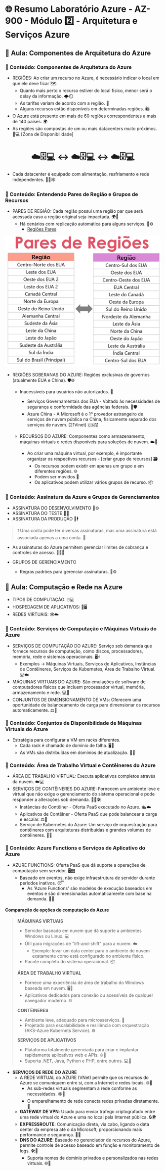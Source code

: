 # 🌐 Resumo Laboratório Azure - AZ-900 - Módulo 2️⃣ - Arquitetura e Serviços Azure

## 🏫 Aula: Componentes de Arquitetura do Azure
### 🔖 Conteúdo: Componentes de Arquitetura do Azure

* REGIÕES: Ao criar um recurso no Azure, é necessário indicar o local em que ele deve ficar 🗺️.
  * Quanto mais perto o recurso estiver do local físico, menor será o delay da informação. 🌩️⏲️
  * As tarifas variam de acordo com a região. 💸
  * Alguns recursos estão disponíveis em determinadas regiões. 🛍️
* O Azure está presente em mais de 60 regiões correspondentes a mais de 140 países. 🌍
* As regiões são compostas de um ou mais datacenters muito próximos. 🏢💻 [Zona de Disponibilidade]

<h1 align="center"> ☁️🗄️💻 ↔️ ☁️🗄️💻 ↔️ ☁️🗄️💻 </h1>

* Cada datacenter é equipado com alimentação, resfriamento e rede independentes. 🔌🧊🕸️

### 🔖 Conteúdo: Entendendo Pares de Região e Grupos de Recursos

* PARES DE REGIÃO: Cada região possui uma região par que será acessada caso a região original seja impactada. 🌍🤝
  * Há cenários com replicação automática para alguns serviços. 🔄⚙️
    * [Regiões Pares](https://aka.ms/PairedRegions-ptb)

![Pares de Região](https://github.com/thiagofs84/Res_Lab_Azure/blob/main/Regi%C3%B5es.PNG)

* REGIÕES SOBERANAS DO AZURE: Regiões exclusivas de governos (atualmente EUA e China). 🛡️🌐
  * Inacessíveis para usuários não autorizados. 🚫
    * Serviços Governamentais dos EUA - Voltado às necessidades de segurança e conformidade das agências federais. 🗽🛡️
    * Azure China - A Microsoft é o 1º provedor estrangeiro de serviços de nuvem pública na China, fisicamente separado dos serviços de nuvem. (21Vinet) 🇨🇳🎖️

   * RECURSOS DO AZURE: Componentes como armazenamento, máquinas virtuais e redes disponíveis para soluções de nuvem. ☁️💾
     * Ao criar uma máquina virtual, por exemplo, é importante organizar os respectivos recursos - [criar grupo de recursos] 🗃️
       * Os recursos podem existir em apenas um grupo e em diferentes regiões. 🌐
       * Podem ser movidos 🔀
       * Os aplicativos podem utilizar vários grupos de recurso. 📦

### 🔖 Conteúdo: Assinatura da Azure e Grupos de Gerenciamentos

* ASSINATURA DO DESENVOLVIMENTO 🔑⚙️
* ASSINATURA DO TESTE 🔑🧪
* ASSINATURA DA PRODUÇÃO 🔑🕴️

> ❗ Uma conta pode ter diversas assinaturas, mas uma assinatura está associada apenas a uma conta. 🧾

  * As assinaturas do Azure permitem gerenciar limites de cobrança e controles de acesso. 🧑‍💻🔐

* GRUPOS DE GERENCIAMENTO
  * Regras padrões para gerenciar assinaturas. 📑⚙️

## 🏫 Aula: Computação e Rede na Azure
* TIPOS DE COMPUTAÇÃO: 🖱️💻
* HOSPEDAGEM DE APLICATIVOS: 🏨🖥️
* REDES VIRTUAIS: 🕸️☁️

### 🔖 Conteúdo: Serviços de Computação e Máquinas Virtuais do Azure

* SERVIÇOS DE COMPUTAÇÃO DO AZURE: Serviço sob demanda que fornece recursos de computação, como discos, processadores, memória, rede e sistemas operacionais. 🖥️⚡
  * Exemplos → Máquinas Virtuais, Serviços de Aplicativos, Instâncias de Contêineres, Serviços de Kubernetes, Área de Trabalho Virtual. 💻☁️
* MÁQUINAS VIRTUAIS DO AZURE: São emulações de software de computadores físicos que incluem processador virtual, memória, armazenamento e rede. 💻💾
* CONJUNTOS DE DIMENSIONAMENTO DE VMs: Oferecem uma oportunidade de balanceamento de carga para dimensionar os recursos automaticamente. ⚖️🤖

### 🔖 Conteúdo: Conjuntos de Disponibilidade de Máquinas Virtuais do Azure

* Estratégia para configurar a VM em racks diferentes.
  * Cada rack é chamado de domínio de falha. 🖥️🔧
  * As VMs são distribuídas em domínios de atualização. 🔄💡

### 🔖 Conteúdo: Área de Trabalho Virtual e Contêineres do Azure

* ÁREA DE TRABALHO VIRTUAL: Executa aplicativos completos através da nuvem. ☁️💻
* SERVIÇOS DE CONTÊINERES DO AZURE: Fornecem um ambiente leve e virtual que não exige o gerenciamento do sistema operacional e pode responder a alterações sob demanda. 🧑‍💻🛠️
  * Instâncias de Contêiner - Oferta PaaS executado no Azure. 🛳️☁️
  * Aplicativos de Contêiner - Oferta PaaS que pode balancear a carga e escalar. ⚖️🚀
  * Serviço de Kubernetes do Azure: Um serviço de orquestração para contêineres com arquiteturas distribuídas e grandes volumes de contêineres. 🧩🐳

### 🔖 Conteúdo: Azure Functions e Serviços de Aplicativo do Azure

* AZURE FUNCTIONS: Oferta PaaS que dá suporte a operações de computação sem servidor. 🖥️🎛️
  * Baseado em eventos, não exige infraestrutura de servidor durante períodos inativos. 😴
    * As 'Azure Functions' são modelos de execução baseados em eventos e são dimensionadas automaticamente com base na demanda. 🤖🔄

#### Comparação de opções de computação do Azure

> **MÁQUINAS VIRTUAIS**
> * Servidor baseado em nuvem que dá suporte a ambientes Windows ou Linux. 💻
> * Útil para migrações de "lift-and-shift" para a nuvem. ☁️
>   * Exemplo: levar um data center para o ambiente de nuvem exatamente como está configurado no ambiente físico.
> * Pacote completo do sistema operacional. 📦
>
> **ÁREA DE TRABALHO VIRTUAL**
> * Fornece uma experiência de área de trabalho do Windows baseada em nuvem. 🖥️💨
> * Aplicativos dedicados para conexão ou acessíveis de qualquer navegador moderno. 🌐
>
> **CONTÊINERES**
> * Ambiente leve, adequado para microsserviços. 🧩
> * Projetado para escalabilidade e resiliência com orquestração (AKS-Azure Kubernets Service). ⚙️
>
> **SERVIÇOS DE APLICATIVOS**
> * Plataforma totalmente gerenciada para criar e implantar rapidamente aplicativos web e APIs. 🌐🚀
> * Suporta .NET, Java, Python e PHP, entre outros. 💻🔧

* **SERVIÇOS DE REDE DO AZURE**
  * A REDE VIRTUAL do AZURE (VNet) permite que os recursos do Azure se comuniquem entre si, com a Internet e redes locais. 🌐💬
    * As sub-redes virtuais segmentam a rede conforme as necessidades. 🕸️📶
    * O emparelhamento de rede conecta redes privadas diretamente. 🔗
  * **GATEWAY DE VPN**: Usado para enviar tráfego criptografado entre uma rede virtual do Azure e uma no local pela Internet pública. 🔒🌍
  * **EXPRESSROUTE**: Comunicação direta, via cabo, ligando o data center da empresa até o da Microsoft, proporcionando mais performance e segurança. 🚀🔗
  * **DNS DO AZURE**: Baseado no gerenciador de recursos do Azure, permite controle de acesso baseado em função e monitoramento de logs. 🛠️📝
    * Suporta nomes de domínio privados e personalizados nas redes virtuais. 🌐🔧

